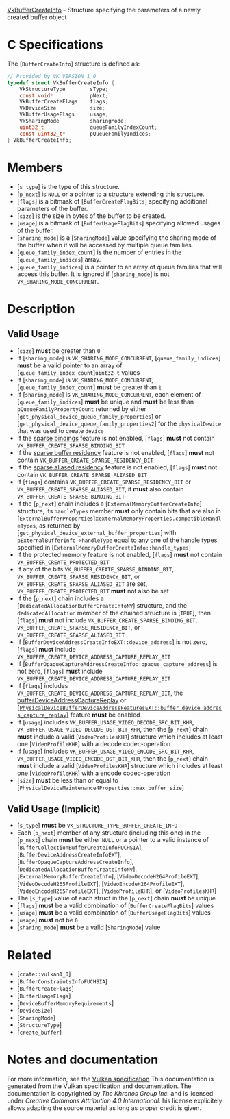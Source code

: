 [VkBufferCreateInfo](https://www.khronos.org/registry/vulkan/specs/1.3-extensions/man/html/VkBufferCreateInfo.html) - Structure specifying the parameters of a newly created buffer object

# C Specifications
The [`BufferCreateInfo`] structure is defined as:
```c
// Provided by VK_VERSION_1_0
typedef struct VkBufferCreateInfo {
    VkStructureType        sType;
    const void*            pNext;
    VkBufferCreateFlags    flags;
    VkDeviceSize           size;
    VkBufferUsageFlags     usage;
    VkSharingMode          sharingMode;
    uint32_t               queueFamilyIndexCount;
    const uint32_t*        pQueueFamilyIndices;
} VkBufferCreateInfo;
```

# Members
- [`s_type`] is the type of this structure.
- [`p_next`] is `NULL` or a pointer to a structure extending this structure.
- [`flags`] is a bitmask of [`BufferCreateFlagBits`] specifying additional parameters of the buffer.
- [`size`] is the size in bytes of the buffer to be created.
- [`usage`] is a bitmask of [`BufferUsageFlagBits`] specifying allowed usages of the buffer.
- [`sharing_mode`] is a [`SharingMode`] value specifying the sharing mode of the buffer when it will be accessed by multiple queue families.
- [`queue_family_index_count`] is the number of entries in the [`queue_family_indices`] array.
- [`queue_family_indices`] is a pointer to an array of queue families that will access this buffer. It is ignored if [`sharing_mode`] is not `VK_SHARING_MODE_CONCURRENT`.

# Description
## Valid Usage
-  [`size`] **must**  be greater than `0`
-    If [`sharing_mode`] is `VK_SHARING_MODE_CONCURRENT`, [`queue_family_indices`] **must**  be a valid pointer to an array of [`queue_family_index_count`]`uint32_t` values
-    If [`sharing_mode`] is `VK_SHARING_MODE_CONCURRENT`, [`queue_family_index_count`] **must**  be greater than `1`
-    If [`sharing_mode`] is `VK_SHARING_MODE_CONCURRENT`, each element of [`queue_family_indices`] **must**  be unique and  **must**  be less than `pQueueFamilyPropertyCount` returned by either [`get_physical_device_queue_family_properties`] or [`get_physical_device_queue_family_properties2`] for the `physicalDevice` that was used to create `device`
-    If the [sparse bindings](https://www.khronos.org/registry/vulkan/specs/1.3-extensions/html/vkspec.html#features-sparseBinding) feature is not enabled, [`flags`] **must**  not contain `VK_BUFFER_CREATE_SPARSE_BINDING_BIT`
-    If the [sparse buffer residency](https://www.khronos.org/registry/vulkan/specs/1.3-extensions/html/vkspec.html#features-sparseResidencyBuffer) feature is not enabled, [`flags`] **must**  not contain `VK_BUFFER_CREATE_SPARSE_RESIDENCY_BIT`
-    If the [sparse aliased residency](https://www.khronos.org/registry/vulkan/specs/1.3-extensions/html/vkspec.html#features-sparseResidencyAliased) feature is not enabled, [`flags`] **must**  not contain `VK_BUFFER_CREATE_SPARSE_ALIASED_BIT`
-    If [`flags`] contains `VK_BUFFER_CREATE_SPARSE_RESIDENCY_BIT` or `VK_BUFFER_CREATE_SPARSE_ALIASED_BIT`, it  **must**  also contain `VK_BUFFER_CREATE_SPARSE_BINDING_BIT`
-    If the [`p_next`] chain includes a [`ExternalMemoryBufferCreateInfo`] structure, its `handleTypes` member  **must**  only contain bits that are also in [`ExternalBufferProperties`]::`externalMemoryProperties.compatibleHandleTypes`, as returned by [`get_physical_device_external_buffer_properties`] with `pExternalBufferInfo->handleType` equal to any one of the handle types specified in [`ExternalMemoryBufferCreateInfo::handle_types`]
-    If the protected memory feature is not enabled, [`flags`] **must**  not contain `VK_BUFFER_CREATE_PROTECTED_BIT`
-    If any of the bits `VK_BUFFER_CREATE_SPARSE_BINDING_BIT`, `VK_BUFFER_CREATE_SPARSE_RESIDENCY_BIT`, or `VK_BUFFER_CREATE_SPARSE_ALIASED_BIT` are set, `VK_BUFFER_CREATE_PROTECTED_BIT` **must**  not also be set
-    If the [`p_next`] chain includes a [`DedicatedAllocationBufferCreateInfoNV`] structure, and the `dedicatedAllocation` member of the chained structure is [`TRUE`], then [`flags`] **must**  not include `VK_BUFFER_CREATE_SPARSE_BINDING_BIT`, `VK_BUFFER_CREATE_SPARSE_RESIDENCY_BIT`, or `VK_BUFFER_CREATE_SPARSE_ALIASED_BIT`
-    If [`BufferDeviceAddressCreateInfoEXT::device_address`] is not zero, [`flags`] **must**  include `VK_BUFFER_CREATE_DEVICE_ADDRESS_CAPTURE_REPLAY_BIT`
-    If [`BufferOpaqueCaptureAddressCreateInfo::opaque_capture_address`] is not zero, [`flags`] **must**  include `VK_BUFFER_CREATE_DEVICE_ADDRESS_CAPTURE_REPLAY_BIT`
-    If [`flags`] includes `VK_BUFFER_CREATE_DEVICE_ADDRESS_CAPTURE_REPLAY_BIT`, the [bufferDeviceAddressCaptureReplay](https://www.khronos.org/registry/vulkan/specs/1.3-extensions/html/vkspec.html#features-bufferDeviceAddressCaptureReplay) or [[`PhysicalDeviceBufferDeviceAddressFeaturesEXT::buffer_device_address_capture_replay`]](https://www.khronos.org/registry/vulkan/specs/1.3-extensions/html/vkspec.html#features-bufferDeviceAddressCaptureReplayEXT) feature  **must**  be enabled
-    If [`usage`] includes `VK_BUFFER_USAGE_VIDEO_DECODE_SRC_BIT_KHR`, `VK_BUFFER_USAGE_VIDEO_DECODE_DST_BIT_KHR`, then the [`p_next`] chain  **must**  include a valid [`VideoProfilesKHR`] structure which includes at least one [`VideoProfileKHR`] with a decode codec-operation
-    If [`usage`] includes `VK_BUFFER_USAGE_VIDEO_ENCODE_SRC_BIT_KHR`, `VK_BUFFER_USAGE_VIDEO_ENCODE_DST_BIT_KHR`, then the [`p_next`] chain  **must**  include a valid [`VideoProfilesKHR`] structure which includes at least one [`VideoProfileKHR`] with a encode codec-operation
-  [`size`] **must**  be less than or equal to [`PhysicalDeviceMaintenance4Properties::max_buffer_size`]

## Valid Usage (Implicit)
-  [`s_type`] **must**  be `VK_STRUCTURE_TYPE_BUFFER_CREATE_INFO`
-    Each [`p_next`] member of any structure (including this one) in the [`p_next`] chain  **must**  be either `NULL` or a pointer to a valid instance of [`BufferCollectionBufferCreateInfoFUCHSIA`], [`BufferDeviceAddressCreateInfoEXT`], [`BufferOpaqueCaptureAddressCreateInfo`], [`DedicatedAllocationBufferCreateInfoNV`], [`ExternalMemoryBufferCreateInfo`], [`VideoDecodeH264ProfileEXT`], [`VideoDecodeH265ProfileEXT`], [`VideoEncodeH264ProfileEXT`], [`VideoEncodeH265ProfileEXT`], [`VideoProfileKHR`], or [`VideoProfilesKHR`]
-    The [`s_type`] value of each struct in the [`p_next`] chain  **must**  be unique
-  [`flags`] **must**  be a valid combination of [`BufferCreateFlagBits`] values
-  [`usage`] **must**  be a valid combination of [`BufferUsageFlagBits`] values
-  [`usage`] **must**  not be `0`
-  [`sharing_mode`] **must**  be a valid [`SharingMode`] value

# Related
- [`crate::vulkan1_0`]
- [`BufferConstraintsInfoFUCHSIA`]
- [`BufferCreateFlags`]
- [`BufferUsageFlags`]
- [`DeviceBufferMemoryRequirements`]
- [`DeviceSize`]
- [`SharingMode`]
- [`StructureType`]
- [`create_buffer`]

# Notes and documentation
For more information, see the [Vulkan specification](https://www.khronos.org/registry/vulkan/specs/1.3-extensions/html/vkspec.html)
This documentation is generated from the Vulkan specification and documentation.
The documentation is copyrighted by *The Khronos Group Inc.* and is licensed under *Creative Commons Attribution 4.0 International*.
his license explicitely allows adapting the source material as long as proper credit is given.
        